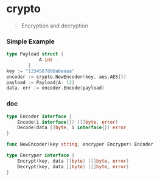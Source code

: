 # crypto

> Encryption and decryption

### Simple Example

```go
type Payload struct {
			A int
		}
key := "1234567890abaaaa"
encoder := crypto.NewEncoder(key, aes.AES{})
payload := Payload{A: 12}
data, err := encoder.Encode(payload)
```

### doc

```go
type Encoder interface {
	Encode(i interface{}) ([]byte, error)
	Decode(data []byte, i interface{}) error
}

func NewEncoder(key string, encryper Encryper) Encoder

type Encryper interface {
	Encrypt(key, data []byte) ([]byte, error)
	Decrypt(key, data []byte) ([]byte, error)
}
```


